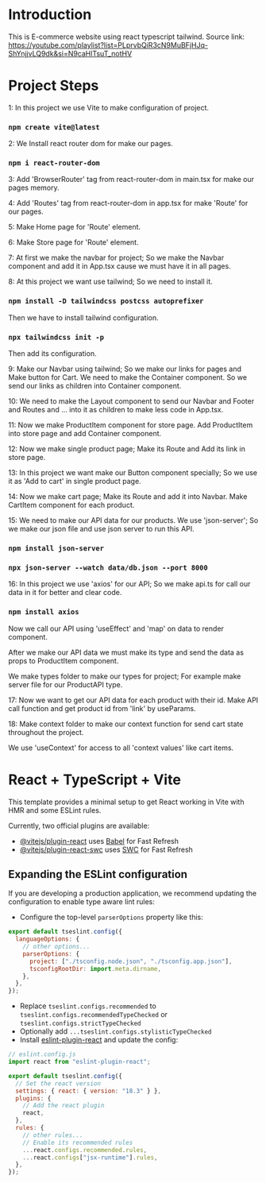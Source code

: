 # Introduction

This is E-commerce website using react typescript tailwind. Source link: https://youtube.com/playlist?list=PLprvbQiR3cN9MuBFjHJq-ShYnjjvLQ9dk&si=N9caHlTsuT_notHV

# Project Steps

1: In this project we use Vite to make configuration of project.

### `npm create vite@latest`

2: We Install react router dom for make our pages.

### `npm i react-router-dom`

3: Add 'BrowserRouter' tag from react-router-dom in main.tsx for make our pages memory.

4: Add 'Routes' tag from react-router-dom in app.tsx for make 'Route' for our pages.

5: Make Home page for 'Route' element.

6: Make Store page for 'Route' element.

7: At first we make the navbar for project; So we make the Navbar component and add it in App.tsx cause we must have it in all pages.

8: At this project we want use tailwind; So we need to install it.

### `npm install -D tailwindcss postcss autoprefixer`

Then we have to install tailwind configuration.

### `npx tailwindcss init -p`

Then add its configuration.

9: Make our Navbar using tailwind; So we make our links for pages and Make button for Cart. We need to make the Container component.
So we send our links as children into Container component.

10: We need to make the Layout component to send our Navbar and Footer and Routes and ... into it as children to make less code in
App.tsx.

11: Now we make ProductItem component for store page. Add ProductItem into store page and add Container component.

12: Now we make single product page; Make its Route and Add its link in store page.

13: In this project we want make our Button component specially; So we use it as 'Add to cart' in single product page.

14: Now we make cart page; Make its Route and add it into Navbar. Make CartItem component for each product.

15: We need to make our API data for our products. We use 'json-server'; So we make our json file and use json server to run this API.

### `npm install json-server `

### `npx json-server --watch data/db.json --port 8000`

16: In this project we use 'axios' for our API; So we make api.ts for call our data in it for better and clear code.

### `npm install axios `

Now we call our API using 'useEffect' and 'map' on data to render component.

After we make our API data we must make its type and send the data as props to ProductItem component.

We make types folder to make our types for project; For example make server file for our ProductAPI type.

17: Now we want to get our API data for each product with their id. Make API call function and get product id from 'link' by useParams.

18: Make context folder to make our context function for send cart state throughout the project. 

We use 'useContext' for access to all 'context values' like cart items.












# React + TypeScript + Vite

This template provides a minimal setup to get React working in Vite with HMR and some ESLint rules.

Currently, two official plugins are available:

- [@vitejs/plugin-react](https://github.com/vitejs/vite-plugin-react/blob/main/packages/plugin-react/README.md) uses [Babel](https://babeljs.io/) for Fast Refresh
- [@vitejs/plugin-react-swc](https://github.com/vitejs/vite-plugin-react-swc) uses [SWC](https://swc.rs/) for Fast Refresh

## Expanding the ESLint configuration

If you are developing a production application, we recommend updating the configuration to enable type aware lint rules:

- Configure the top-level `parserOptions` property like this:

```js
export default tseslint.config({
  languageOptions: {
    // other options...
    parserOptions: {
      project: ["./tsconfig.node.json", "./tsconfig.app.json"],
      tsconfigRootDir: import.meta.dirname,
    },
  },
});
```

- Replace `tseslint.configs.recommended` to `tseslint.configs.recommendedTypeChecked` or `tseslint.configs.strictTypeChecked`
- Optionally add `...tseslint.configs.stylisticTypeChecked`
- Install [eslint-plugin-react](https://github.com/jsx-eslint/eslint-plugin-react) and update the config:

```js
// eslint.config.js
import react from "eslint-plugin-react";

export default tseslint.config({
  // Set the react version
  settings: { react: { version: "18.3" } },
  plugins: {
    // Add the react plugin
    react,
  },
  rules: {
    // other rules...
    // Enable its recommended rules
    ...react.configs.recommended.rules,
    ...react.configs["jsx-runtime"].rules,
  },
});
```
